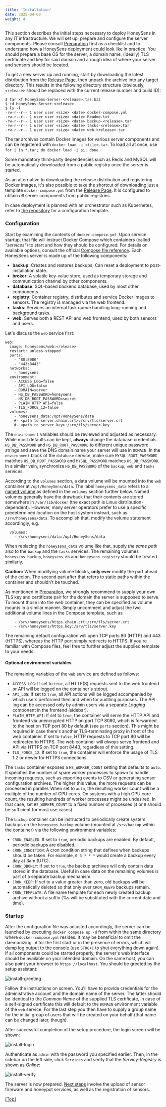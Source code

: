 ```yaml
---
title: 'Installation'
date: 2025-04-03
weight: 4
---
```


This section describes the initial steps necessary to deploy HoneySens in any IT infrastructure. We will set up, prepare and configure the server components. Please consult [Preparation](/docs/preparation/) first as a checklist and to understand how a HoneySens deployment could look like in practice. You should prepare a base OS for the server, a domain name, (ideally) TLS certificate and key for said domain and a rough idea of where your server and sensors should be located.

To get a new server up and running, start by downloading the latest distribution from the [Release Page](/releases/server/), then unpack the archive into any target directory. This results in the following directory structure (obviously, `<release>` should be replaced with the current release number and build ID):
~~~
$ tar xf HoneySens-Server-<release>.tar.bz2
$ cd HoneySens-Server-<release>
$ ls -l
-rw-r--r-- 1 user user <size> <date> docker-compose.yml
-rw-r--r-- 1 user user <size> <date> Readme.txt
-rw-r--r-- 1 user user <size> <date> backup-<release>.tar
-rw-r--r-- 1 user user <size> <date> tasks-<release>.tar
-rw-r--r-- 1 user user <size> <date> web-<release>.tar
~~~
The tar archives contain Docker images for various server components and can be registered with `docker load -i <file>.tar`. To load all at once, use `for i in *.tar; do docker load -i $i; done`.

Some mandatory third-party dependencies such as Redis and MySQL will be automatically downloaded from a public registry once the server is started.

As an alternative to downloading the release distribution and registering Docker images, it's also possible to take the shortcut of downloading just a template `docker-compose.yml` from the [Release Page](/releases/server/). It is configured to obtain *all* server components from public registries.

In case deployment is planned with an orchestrator such as Kubernetes, refer to [the repository](https://github.com/HoneySens/honeysens/tree/master/server/deployment/k8s) for a configuration template.

### Configuration
Start by examining the contents of `docker-compose.yml`. Upon service startup, that file will instruct Docker Compose which containers (called *"services"*) to start and how they should be configured. For details on available options, consult the official [Compose file reference](https://docs.docker.com/reference/compose-file/). Each HoneySens server is made up of the following components:
* **backup**: Creates and restores backups; Can reset a deployment to post-installation state.
* **broker**: A volatile key-value store, used as temporary storage and communication channel by other components.
* **database**: SQL-based backend database, used by most other components.
* **registry**: Container registry, distributes and service Docker images to sensors. The registry is managed via the web frontend.
* **tasks**: Services an internal task queue handling long-running and background tasks.
* **web**: Serves both a REST API and web frontend, used by both sensors and users.

Let's discuss the `web` service first:
~~~
web:
  image: honeysens/web:<release>
  restart: unless-stopped
  ports:
    - "80:8080"
    - "443:8443"
  networks:
    - honeysens
  environment:
    - ACCESS_LOG=false
    - API_LOG=false
    - DOMAIN=server
    - HS_DB_PASSWORD=honeysens
    - HS_DB_ROOT_PASSWORD=secret
    - PLAIN_HTTP_API=false
    - TLS_FORCE_12=false
  volumes:
    - honeysens_data:/opt/HoneySens/data
    #- <path to server.chain.crt>:/srv/tls/server.crt
    #- <path to server.key>:/srv/tls/server.key
~~~
The `environment` variables should be reviewed and adjusted as necessary. While most defaults can be kept, **always** change the database credentials `HS_DB_PASSWORD` and `HS_DB_ROOT_PASSWORD` to different unique password strings and save the DNS domain name your server will use in `DOMAIN`. In the `environment` block of the `database` service, make sure `MYSQL_ROOT_PASSWORD` matches `HS_DB_ROOT_PASSWORD` and `MYSQL_PASSWORD` matches `HS_DB_PASSWORD`. In a similar vein, synchronize `HS_DB_PASSWORD` of the `backup`, `web` and `tasks` services.

According to the `volumes` section, a data volume will be mounted into the `web` container at `/opt/HoneySens/data`. The label `honeysens_data` refers to a [named volume](https://docs.docker.com/engine/storage/volumes/#named-and-anonymous-volumes) as defined in the `volumes` section further below. Named volumes generally have the drawback that their contents are stored somewhere in `/var/lib/docker` (the exact path is Linux distribution-dependent). However, many server operators prefer to use a specific predetermined location on the host system instead, such as `/srv/honeysens/data`. To accomplish that, modify the volume statement accordingly, e.g.
~~~
  volumes:
    - /srv/honeysens/data:/opt/HoneySens/data
~~~
When replacing the `honeysens_data` volume like that, supply *the same path* also to the `backup` and the `tasks` services. The remaining volumes `honeysens_backup`, `honeysens_db` and `honeysens_registry` should be treated similarly.

**Caution:** When modifying volume blocks, **only ever** modify the part ahead of the colon. The second part after that refers to static paths within the container and shouldn't be touched.

As mentioned in [Preparation](/docs/preparation/), we strongly recommend to supply your own TLS key and certificate pair for the domain the server is supposed to serve. To mount those into the web container, they can be specified as volume mounts in a similar manner. Simply uncomment and adjust the two additional volume lines in the Compose template, such as
~~~
    - /srv/honeysens/https.chain.crt:/srv/tls/server.crt
    - /srv/honeysens/https.key:/srv/tls/server.key
~~~
The remaining default configuration will open TCP ports 80 (HTTP) and 443 (HTTPS), whereas the HTTP port simply redirects to HTTPS. If you're familiar with Compose files, feel free to further adjust the supplied template to your needs.

#### Optional environment variables
The remaining variables of the `web` service are defined as follows:
* `ACCESS_LOG`: If set to `true`, all HTTP(S) requests sent to the web frontend or API will be logged on the container's stdout.
* `API_LOG`: If set to `true`, all API actions will be logged accompanied by which users performed then and when for auditing purposes. The API log can be accessed only by admin users via a separate *Logging* component in the frontend (sidebar).
* `PLAIN_HTTP_API`: If set to `true`, the container will serve the HTTP API and frontend via unencrypted HTTP on port TCP 8080, which is forwarded to the host on TCP port 80 by default (see `ports` section). This might be required in case there's another TLS-terminating proxy in front of the web container. If set to `false`, HTTP requests to TCP port 80 will be redirected to HTTPS. The web container will *always* serve frontend and API via HTTPS on TCP port 8443, regardless of this setting.
* `TLS_FORCE_12`: If set to `true`, the container will enforce the usage of TLS 1.2 or newer for HTTPS connections.

The `tasks` container exposes a `HS_WORKER_COUNT` setting that defaults to `auto`. It specifies the number of spare worker processes to spawn to handle incoming requests, such as exporting events to CSV or generating sensor configuration archives. The higher this value, the more requests can be processed in parallel. When set to `auto`, the resulting worker count will be a multiple of the number of CPU cores. On systems with a high CPU core count, the resulting hundreds of worker processes might be undesired. In that case, set `HS_WORKER_COUNT` to a fixed number of processes (`4` or `8` should be sufficient for most use cases).

The `backup` container can be instructed to periodically create system backups on the `honeysens_backup` volume (mounted at `/srv/backup` within the container) via the following environment variables:
* `CRON_ENABLED`: If set to `true`, periodic backups are enabled. By default, periodic backups are disabled.
* `CRON_CONDITION`: A cron condition string that defines when backups should be taken. For example, `0 3 * * *` would create a backup every day at 3am (UTC).
* `CRON_DBONLY`: If set to `true`, the backup archives will only contain data stored in the database. Useful in case data on the remaining volumes is part of a separate backup mechanism.
* `CRON_KEEP`: If set to a value greater than zero, old backups will be automatically deleted so that only ever `CRON_KEEPo` backups remain.
* `CRON_TEMPLATE`: A file name template for each newly created backup archive without a suffix (%s will be substituted with the current date and time). 

### Startup
After the configuration file was adjusted accordingly, the server can be launched by executing `docker compose up -d` from within the same directory where `docker-compose.yml` resides. It may be beneficial to omit the daemonizing `-d` for the first start or in the presence of errors, which will dump log output to the console (use `STRG+C` to shut everything down again). If all components could be started properly, the server's web interface should be available on your intended domain. On the same host, you can also point your browser to `https://localhost`. You should be greeted by the setup assistant:

![install-greeting](/images/install-greeting.png)

Follow the instructions on screen. You'll have to provide credentials for the administrative account and the domain name of the server. The latter should be identical to the *Common Name* of the supplied TLS certificate, in case of a self-signed certificate this will default to the `DOMAIN` environment variable of the `web` service. For the last step you then have to supply a group name for the initial group of users that will be created on your behalf (that name can be changed later, though).

After successful completion of the setup procedure, the login screen will be shown:

![install-login](/images/demo-login.png)

Authenticate as `admin` with the password you specified earlier. Then, in the sidebar on the left side, click `Services` and verify that the *Servicy-Registry* is shown as *Online*:

![install-verify](/images/install-verify.png)

The server is now prepared. [Next steps](/docs/sensors/) involve the upload of sensor firmware and honeypot services, as well as the registration of sensors.

[[Top]](#top)
